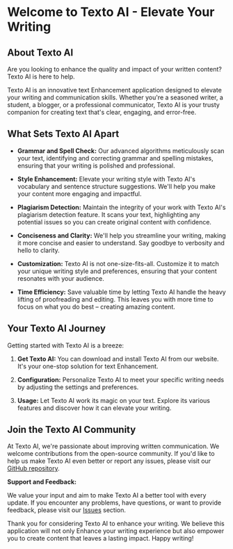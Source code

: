 # Welcome to Texto AI - Elevate Your Writing

## About Texto AI

Are you looking to enhance the quality and impact of your written content? Texto AI is here to help. 

Texto AI is an innovative text Enhancement application designed to elevate your writing and communication skills. Whether you're a seasoned writer, a student, a blogger, or a professional communicator, Texto AI is your trusty companion for creating text that's clear, engaging, and error-free.

## What Sets Texto AI Apart

- **Grammar and Spell Check:** Our advanced algorithms meticulously scan your text, identifying and correcting grammar and spelling mistakes, ensuring that your writing is polished and professional.

- **Style Enhancement:** Elevate your writing style with Texto AI's vocabulary and sentence structure suggestions. We'll help you make your content more engaging and impactful.

- **Plagiarism Detection:** Maintain the integrity of your work with Texto AI's plagiarism detection feature. It scans your text, highlighting any potential issues so you can create original content with confidence.

- **Conciseness and Clarity:** We'll help you streamline your writing, making it more concise and easier to understand. Say goodbye to verbosity and hello to clarity.

- **Customization:** Texto AI is not one-size-fits-all. Customize it to match your unique writing style and preferences, ensuring that your content resonates with your audience.

- **Time Efficiency:** Save valuable time by letting Texto AI handle the heavy lifting of proofreading and editing. This leaves you with more time to focus on what you do best – creating amazing content.

## Your Texto AI Journey

Getting started with Texto AI is a breeze:

1. **Get Texto AI:** You can download and install Texto AI from our website. It's your one-stop solution for text Enhancement.

2. **Configuration:** Personalize Texto AI to meet your specific writing needs by adjusting the settings and preferences.

3. **Usage:** Let Texto AI work its magic on your text. Explore its various features and discover how it can elevate your writing.

## Join the Texto AI Community

At Texto AI, we're passionate about improving written communication. We welcome contributions from the open-source community. If you'd like to help us make Texto AI even better or report any issues, please visit our [GitHub repository](https://github.com/yourusername/texto-ai). 

**Support and Feedback:**

We value your input and aim to make Texto AI a better tool with every update. If you encounter any problems, have questions, or want to provide feedback, please visit our [Issues](https://github.com/yourusername/texto-ai/issues) section.

Thank you for considering Texto AI to enhance your writing. We believe this application will not only Enhance your writing experience but also empower you to create content that leaves a lasting impact. Happy writing!
